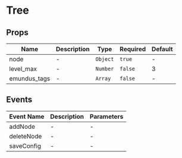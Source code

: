 # Tree

## Props

<!-- @vuese:Tree:props:start -->
|Name|Description|Type|Required|Default|
|---|---|---|---|---|
|node|-|`Object`|`true`|-|
|level_max|-|`Number`|`false`|3|
|emundus_tags|-|`Array`|`false`|-|

<!-- @vuese:Tree:props:end -->


## Events

<!-- @vuese:Tree:events:start -->
|Event Name|Description|Parameters|
|---|---|---|
|addNode|-|-|
|deleteNode|-|-|
|saveConfig|-|-|

<!-- @vuese:Tree:events:end -->



